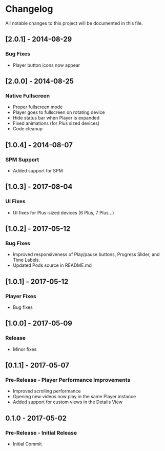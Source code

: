 # Changelog
All notable changes to this project will be documented in this file.

## [2.0.1] - 2014-08-29
### Bug Fixes
- Player button icons now appear

## [2.0.0] - 2014-08-25
### Native Fullscreen
- Proper fullscreen mode
- Player goes to fullscreen on rotating device
- Hide status bar when Player is expanded
- Fixed animations (for Plus sized devices)
- Code cleanup

## [1.0.4] - 2014-08-07
### SPM Support
- Added support for SPM

## [1.0.3] - 2017-08-04
### UI Fixes
- UI fixes for Plus-sized devices (6 Plus, 7 Plus...)

## [1.0.2] - 2017-05-12
### Bug Fixes
- Improved responsiveness of Play/pause buttons, Progress Slider, and Time Labels.
- Updated Pods source in README.md

## [1.0.1] - 2017-05-12
### Player Fixes
- Bug fixes

## [1.0.0] - 2017-05-09
### Release
- Minor fixes

## [0.1.1] - 2017-05-07
### Pre-Release - Player Performance Improvements
- Improved scrolling performance
- Opening new videos now play in the same Player instance
- Added support for custom views in the Details View

## 0.1.0 - 2017-05-02
### Pre-Release - Initial Release
- Initial Commit
